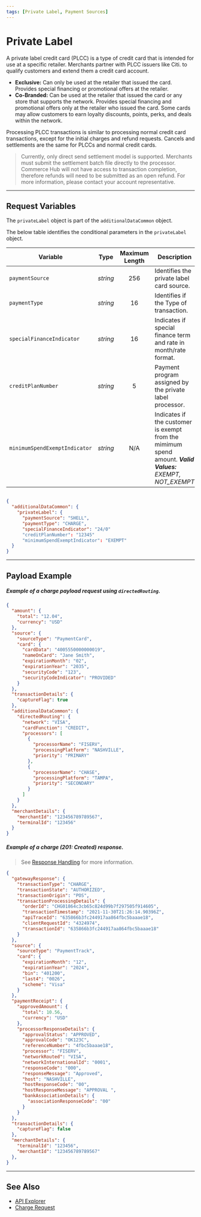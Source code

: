 ```yaml
---
tags: [Private Label, Payment Sources]
---
```



# Private Label

A private label credit card (PLCC) is a type of credit card that is intended for use at a specific retailer. Merchants partner with PLCC issuers like Citi. to qualify customers and extend them a credit card account.

- **Exclusive:** Can only be used at the retailer that issued the card. Provides special financing or promotional offers at the retailer.
- **Co-Branded:** Can be used at the retailer that issued the card or any store that supports the network. Provides special financing and promotional offers only at the retailer who issued the card. Some cards may allow customers to earn loyalty discounts, points, perks, and deals within the network.

Processing PLCC transactions is similar to processing normal credit card transactions, except for the initial charges and refund requests. Cancels and settlements are the same for PLCCs and normal credit cards.

<!-- theme: warning -->
> Currently, only direct send settlement model is supported. Merchants must submit the settlement batch file directly to the processor. Commerce Hub will not have access to transaction completion, therefore refunds will need to be submitted as an open refund. For more information, please contact your account representative.

---

## Request Variables

The `privateLabel` object is part of the `additionalDataCommon` object.

<!--
type: tab
titles: privateLabel, JSON Example
-->

The below table identifies the conditional parameters in the `privateLabel` object.

| Variable | Type | Maximum Length | Description |
| -------- | :--: | :------------: | ------------------ |
| `paymentSource` | *string* | 256 | Identifies the private label card source. |
| `paymentType` | *string* | 16 | Identifies if the Type of transaction. |
| `specialFinanceIndicator` | *string* | 16  | Indicates if special finance term and rate in month/rate format. |
| `creditPlanNumber` | *string* | 5  | Payment program assigned by the private label processor. |
| `minimumSpendExemptIndicator` | *string* | N/A  | Indicates if the customer is exempt from the mimimum spend amount. ***Valid Values:** EXEMPT, NOT_EXEMPT* |

<!--
type: tab
-->

```json

{
  "additionalDataCommon": {
    "privateLabel": {
      "paymentSource": "SHELL",
      "paymentType": "CHARGE",
      "specialFinanceIndicator": "24/0"
      "creditPlanNumber": "12345"
      "minimumSpendExemptIndicator": "EXEMPT"
  }
}

```

<!-- type: tab-end -->

---

## Payload Example

<!--
type: tab
titles: Request, Response
-->

##### Example of a charge payload request using `directedRouting`.

```json
{
  "amount": {
    "total": "12.04",
    "currency": "USD"
  },
  "source": {
    "sourceType": "PaymentCard",
    "card": {
      "cardData": "4005550000000019",
      "nameOnCard": "Jane Smith",
      "expirationMonth": "02",
      "expirationYear": "2035",
      "securityCode": "123",
      "securityCodeIndicator": "PROVIDED"
    }
  },
  "transactionDetails": {
    "captureFlag": true
  },
  "additionalDataCommon": {
    "directedRouting": {
      "network": "VISA",
      "cardFunction": "CREDIT",
      "processors": [
        {
          "processorName": "FISERV",
          "processingPlatform": "NASHVILLE",
          "priority": "PRIMARY"
        },
        {
          "processorName": "CHASE",
          "processingPlatform": "TAMPA",
          "priority": "SECONDARY"
        }
      ]
    }
  },
  "merchantDetails": {
    "merchantId": "123456789789567",
    "terminalId": "123456"
  }
}
```
<!--
type: tab
-->

##### Example of a charge (201: Created) response.

<!-- theme: info -->
> See [Response Handling](?path=docs/Resources/Guides/Response-Codes/Response-Handling.md) for more information.

```json
{
  "gatewayResponse": {
    "transactionType": "CHARGE",
    "transactionState": "AUTHORIZED",
    "transactionOrigin": "POS",
    "transactionProcessingDetails": {
      "orderId": "CHG01864c3cb65c824d99b7f297505f914605",
      "transactionTimestamp": "2021-11-30T21:26:14.90396Z",
      "apiTraceId": "635866b3fc244917aa864fbc5baaae18",
      "clientRequestId": "4324974",
      "transactionId": "635866b3fc244917aa864fbc5baaae18"
    }
  },
  "source": {
    "sourceType": "PaymentTrack",
    "card": {
      "expirationMonth": "12",
      "expirationYear": "2024",
      "bin": "401200",
      "last4": "0026",
      "scheme": "Visa"
    }
  },
  "paymentReceipt": {
    "approvedAmount": {
      "total": 10.56,
      "currency": "USD"
    },
    "processorResponseDetails": {
      "approvalStatus": "APPROVED",
      "approvalCode": "OK123C",
      "referenceNumber": "4fbc5baaae18",
      "processor": "FISERV",
      "networkRouted": "VISA",
      "networkInternationalId": "0001",
      "responseCode": "000",
      "responseMessage": "Approved",
      "host": "NASHVILLE",
      "hostResponseCode": "00",
      "hostResponseMessage": "APPROVAL ",
      "bankAssociationDetails": {
        "associationResponseCode": "00"
      }
    }
  },
  "transactionDetails": {
    "captureFlag": false
  },
  "merchantDetails": {
    "terminalId": "123456",
    "merchantId": "123456789789567"
  },
}
```

<!-- type: tab-end -->

---

## See Also

- [API Explorer](../api/?type=post&path=/payments/v1/charges)
- [Charge Request](path?=docs/Resources/API-Documents/Payments/Charges.md)
